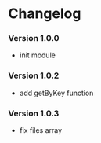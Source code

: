 # Changelog

### Version 1.0.0
- init module

### Version 1.0.2
- add getByKey function

### Version 1.0.3
- fix files array